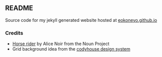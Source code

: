 ## README

Source code for my jekyll generated website hosted at [eokoneyo.github.io](https://eokoneyo.github.io)

### Credits
- [Horse rider](https://thenounproject.com/AliceNoir/collection/african-native-ethnic-people/?i=2045996) by Alice Noir from the Noun Project
- Grid background idea from the [codyhouse design system](https://codyhouse.co/ds/components/app/grid-background)

